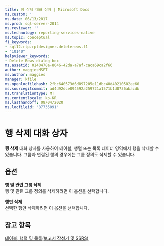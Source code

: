 ```yaml
---
title: 행 삭제 대화 상자 | Microsoft Docs
ms.custom: ''
ms.date: 06/13/2017
ms.prod: sql-server-2014
ms.reviewer: ''
ms.technology: reporting-services-native
ms.topic: conceptual
f1_keywords:
- sql12.rtp.rptdesigner.deleterows.f1
- "10140"
helpviewer_keywords:
- Delete Rows dialog box
ms.assetid: 0140478a-8046-42da-a7af-caca69ca2f66
author: maggiesMSFT
ms.author: maggies
manager: kfile
ms.openlocfilehash: 2fbc640573d6d897205e11dbc40d40210502ee60
ms.sourcegitcommit: ad4d92dce894592a259721a1571b1d8736abacdb
ms.translationtype: MT
ms.contentlocale: ko-KR
ms.lasthandoff: 08/04/2020
ms.locfileid: "87735091"
---
```

# <a name="delete-rows-dialog-box"></a>행 삭제 대화 상자
  **행 삭제** 대화 상자를 사용하여 테이블, 행렬 또는 목록 데이터 영역에서 행을 삭제할 수 있습니다. 그룹과 연결된 행의 경우에는 그룹 정의도 삭제할 수 있습니다.  
  
## <a name="options"></a>옵션  
 **행 및 관련 그룹 삭제**  
 행 및 관련 그룹 정의를 삭제하려면 이 옵션을 선택합니다.  
  
 **행만 삭제**  
 선택한 행만 삭제하려면 이 옵션을 선택합니다.  
  
## <a name="see-also"></a>참고 항목  
 [테이블, 행렬 및 목록&#40;보고서 작성기 및 SSRS&#41;](report-design/create-invoices-and-forms-with-lists-report-builder-and-ssrs.md)  
  
  
